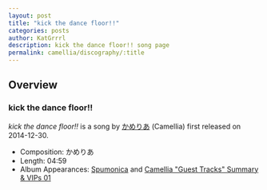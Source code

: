 ```yaml
---
layout: post
title: "kick the dance floor!!"
categories: posts
author: KatGrrrl
description: kick the dance floor!! song page
permalink: camellia/discography/:title
---
```


## Overview

### kick the dance floor!!

*kick the dance floor!!* is a song by [かめりあ](/camellia) (Camellia) first released on 2014-12-30.

* Composition: かめりあ
* Length: 04:59
* Album Appearances: [Spumonica](http://djgenki.net/gecd013/) and [Camellia "Guest Tracks" Summary & VIPs 01](<{% link postsInclude/_posts/camellia/albums/Camellia-Guest-Tracks-Summary-VIPs-01/2023-12-20-Camellia-Guest-Tracks-Summary-VIPs-01.md %}>)
